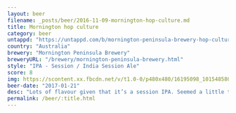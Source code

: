 ```yaml
---
layout: beer
filename: _posts/beer/2016-11-09-mornington-hop-culture.md
title: Mornington hop culture
category: beer
untappd: "https://untappd.com/b/mornington-peninsula-brewery-hop-culture/1663139"
country: "Australia"
brewery: "Mornington Peninsula Brewery"
breweryURL: "/brewery/mornington-peninsula-brewery.html"
style: "IPA - Session / India Session Ale"
score: 8
img: https://scontent.xx.fbcdn.net/v/t1.0-0/p480x480/16195098_10154858056873745_8822363536692654837_n.jpg?oh=6fe02fe0e351494a1302882ea5c7ac09&oe=59A49BC5
beer-date: "2017-01-21"
desc: "Lots of flavour given that it’s a session IPA. Seemed a little too bitter at first but once you get used to that it’s easy drinking. More earthy than floral but well balanced"
permalink: /beer/:title.html
---
```

